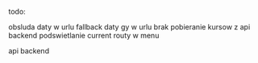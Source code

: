 todo:

obsluda daty w urlu
fallback daty gy w urlu brak
pobieranie kursow z api backend
podswietlanie current routy w menu

api backend